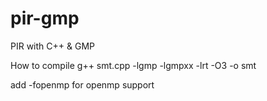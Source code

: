 pir-gmp
=======

PIR with C++ &amp; GMP

How to compile
g++ smt.cpp -lgmp -lgmpxx -lrt -O3 -o smt

add -fopenmp for openmp support
